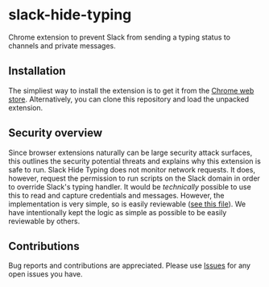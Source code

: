 # slack-hide-typing
Chrome extension to prevent Slack from sending a typing status to channels and private messages.

## Installation

The simpliest way to install the extension is to get it from the [Chrome web store](https://chrome.google.com/webstore/detail/slack-hide-typing/oeedcdnohdcpcadbjakljhnmdlhcgnch). Alternatively, you can clone this repository and load the unpacked extension.

## Security overview

Since browser extensions naturally can be large security attack surfaces, this outlines the security potential threats and explains why this extension is safe to run. Slack Hide Typing does not monitor network requests. It does, however, request the permission to run scripts on the Slack domain in order to override Slack's typing handler. It would be _technically_ possible to use this to read and capture credentials and messages. However, the implementation is very simple, so is easily reviewable ([see this file](https://github.com/andrewconner/slack-hide-typing/blob/master/src/inject/inject.js)). We have intentionally kept the logic as simple as possible to be easily reviewable by others.

## Contributions

Bug reports and contributions are appreciated. Please use [Issues](https://github.com/andrewconner/slack-hide-typing/issues) for any open issues you have.


